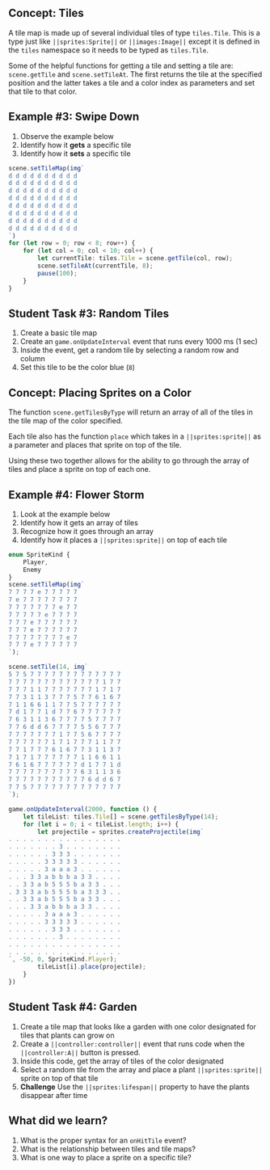 ## Concept: Tiles

A tile map is made up of several individual tiles of type ``tiles.Tile``. This is a type just like ``||sprites:Sprite||`` or ``||images:Image||`` except it is defined in the ``tiles`` namespace so it needs to be typed as ``tiles.Tile``. 

Some of the helpful functions for getting a tile and setting a tile are:
``scene.getTile`` and ``scene.setTileAt``. The first returns the tile at the specified position and the latter takes a tile and a color index as parameters and set that tile to that color.


## Example #3: Swipe Down

1. Observe the example below
2. Identify how it **gets** a specific tile
3. Identify how it **sets** a specific tile

```typescript
scene.setTileMap(img`
d d d d d d d d d d 
d d d d d d d d d d 
d d d d d d d d d d 
d d d d d d d d d d 
d d d d d d d d d d 
d d d d d d d d d d 
d d d d d d d d d d 
d d d d d d d d d d 
`)
for (let row = 0; row < 8; row++) {
    for (let col = 0; col < 10; col++) {
        let currentTile: tiles.Tile = scene.getTile(col, row);
        scene.setTileAt(currentTile, 8);
        pause(100);
    }
}
```

## Student Task #3: Random Tiles

1. Create a basic tile map
2. Create an ``game.onUpdateInterval`` event that runs every 1000 ms (1 sec)
3. Inside the event, get a random tile by selecting a random row and column
4. Set this tile to be the color blue (`8`)


## Concept: Placing Sprites on a Color

The function ``scene.getTilesByType`` will return an array of all of the tiles in the tile map of the color specified.

Each tile also has the function ``place`` which takes in a ``||sprites:sprite||`` as a parameter and places that sprite on top of the tile.

Using these two together allows for the ability to go through the array of tiles and place a sprite on top of each one.



## Example #4: Flower Storm

1. Look at the example below
2. Identify how it gets an array of tiles
3. Recognize how it goes through an array
4. Identify how it places a ``||sprites:sprite||`` on top of each tile

```typescript
enum SpriteKind {
    Player,
    Enemy
}
scene.setTileMap(img`
7 7 7 7 e 7 7 7 7 7 
7 e 7 7 7 7 7 7 7 7 
7 7 7 7 7 7 7 e 7 7 
7 7 7 7 7 e 7 7 7 7 
7 7 7 e 7 7 7 7 7 7 
7 7 7 e 7 7 7 7 7 7 
7 7 7 7 7 7 7 7 e 7 
7 7 7 e 7 7 7 7 7 7 
`);

scene.setTile(14, img`
5 7 5 7 7 7 7 7 7 7 7 7 7 7 7 7 
7 7 7 7 7 7 7 7 7 7 7 7 7 1 7 7 
7 7 7 1 1 7 7 7 7 7 7 7 1 7 1 7 
7 7 3 1 1 3 7 7 7 5 7 7 6 1 6 7 
7 1 1 6 6 1 1 7 7 5 7 7 7 7 7 7 
7 d 1 7 7 1 d 7 7 6 7 7 7 7 7 7 
7 6 3 1 1 3 6 7 7 7 7 5 7 7 7 7 
7 7 6 d d 6 7 7 7 7 5 5 6 7 7 7 
7 7 7 7 7 7 7 1 7 7 5 6 7 7 7 7 
7 7 7 7 7 7 1 7 1 7 7 7 1 1 7 7 
7 7 1 7 7 7 6 1 6 7 7 3 1 1 3 7 
7 1 7 1 7 7 7 7 7 7 1 1 6 6 1 1 
7 6 1 6 7 7 7 7 7 7 d 1 7 7 1 d 
7 7 7 7 7 7 7 7 7 7 6 3 1 1 3 6 
7 7 7 7 7 7 7 7 7 7 7 6 d d 6 7 
7 7 5 7 7 7 7 7 7 7 7 7 7 7 7 7 
`);

game.onUpdateInterval(2000, function () {
    let tileList: tiles.Tile[] = scene.getTilesByType(14);
    for (let i = 0; i < tileList.length; i++) {
        let projectile = sprites.createProjectile(img`
. . . . . . . . . . . . . . . . 
. . . . . . . 3 . . . . . . . . 
. . . . . . 3 3 3 . . . . . . . 
. . . . . 3 3 3 3 3 . . . . . . 
. . . . . 3 a a a 3 . . . . . . 
. . . 3 3 a b b b a 3 3 . . . . 
. . 3 3 a b 5 5 5 b a 3 3 . . . 
. 3 3 3 a b 5 5 5 b a 3 3 3 . . 
. . 3 3 a b 5 5 5 b a 3 3 . . . 
. . . 3 3 a b b b a 3 3 . . . . 
. . . . . 3 a a a 3 . . . . . . 
. . . . . 3 3 3 3 3 . . . . . . 
. . . . . . 3 3 3 . . . . . . . 
. . . . . . . 3 . . . . . . . . 
. . . . . . . . . . . . . . . . 
. . . . . . . . . . . . . . . . 
`, -50, 0, SpriteKind.Player);
        tileList[i].place(projectile);
    }
})
```

## Student Task #4: Garden

1. Create a tile map that looks like a garden with one color designated for tiles that plants can grow on
2. Create a ``||controller:controller||`` event that runs code when the ``||controller:A||`` button is pressed.
3. Inside this code, get the array of tiles of the color designated
4. Select a random tile from the array and place a plant ``||sprites:sprite||`` sprite on top of that tile
5. **Challenge** Use the ``||sprites:lifespan||`` property to have the plants disappear after time

## What did we learn?
1. What is the proper syntax for an ``onHitTile`` event?
2. What is the relationship between tiles and tile maps?
3. What is one way to place a sprite on a specific tile?